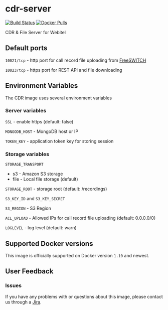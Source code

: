 cdr-server
===

[![Build Status](https://travis-ci.org/webitel/cdr.svg?branch=master)](https://travis-ci.org/webitel/cdr) [![Docker Pulls](https://img.shields.io/docker/pulls/webitel/cdr-server.svg?maxAge=2592000)](https://hub.docker.com/r/webitel/cdr-server)

CDR & File Server for Webitel

## Default ports

`10021/tcp` - http port for call record file uploading from [FreeSWITCH](https://registry.hub.docker.com/u/webitel/freeswitch/)

`10023/tcp` - https port for REST API and file downloading

## Environment Variables

The CDR image uses several environment variables

### Server variables

`SSL` - enable https (default: false)

`MONGODB_HOST` - MongoDB host or IP

`TOKEN_KEY` - application token key for storing session

### Storage variables

`STORAGE_TRANSPORT`

- s3 - Amazon S3 storage
- file - Local file storage (default)

`STORAGE_ROOT` - storage root (default: /recordings)

`S3_KEY_ID` and `S3_KEY_SECRET`

`S3_REGION` - S3 Region

`ACL_UPLOAD` - Allowed IPs for call record file uploading (default: 0.0.0.0/0)

`LOGLEVEL` - log level (default: warn)


## Supported Docker versions

This image is officially supported on Docker version `1.10` and newest.

## User Feedback

### Issues
If you have any problems with or questions about this image, please contact us through a [Jira](https://my.webitel.com/).
